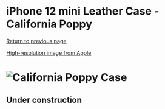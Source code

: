 # iPhone 12 mini Leather Case - California Poppy

[Return to previous page](/iphone_12)

[High-resolution image from Apple](https://store.storeimages.cdn-apple.com/8756/as-images.apple.com/is//MHK63?wid=4500&hei=4500&fmt=png)

# ![California Poppy Case](/everyphone/MHK63.png)

## Under construction
